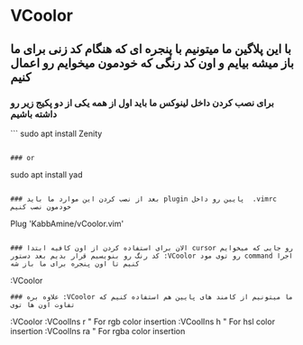 # VCoolor

## با این پلاگین ما میتونیم با پنجره ای که هنگام کد زنی برای ما باز میشه بیایم و اون کد رنگی که خودمون میخوایم رو اعمال کنیم

### برای نصب کردن داخل لینوکس ما باید اول از همه یکی از دو پکیج زیر رو داشته باشیم

‍‍‍```
sudo apt install Zenity
```

### or

```
sudo apt install yad
```

### بعد از نصب کردن این موارد ما باید plugin پایین رو داخل  .vimrc خودمون نصب کنیم
```
Plug 'KabbAmine/vCoolor.vim'
```

### الان برای استفاده کردن از اون کافیه ابتدا cursor رو جایی که میخوایم کد رنگ رو بنویسیم قرار بدیم بعد دستور :VCoolor رو توی مود command اجرا کنیم تا اون پنجره برای ما باز شه

```
:VCoolor
```
### علاوه بره :VCoolor ما میتونیم از کامند های پایین هم استفاده کنیم که تفاوت اون ها توی
```
:VCoolor
:VCoolIns r " For rgb color insertion
:VCoolIns h " For hsl color insertion
:VCoolIns ra " For rgba color insertion
```
